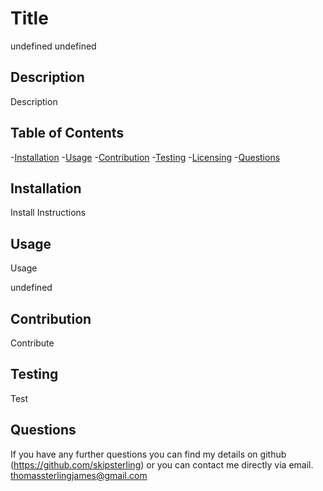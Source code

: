 # Title
undefined
undefined

## Description
Description

## Table of Contents
-[Installation](#Install)
-[Usage](#Usage)
-[Contribution](#Contribute)
-[Testing](#Test)
-[Licensing](#Licensing)
-[Questions](#Questions)

## Installation
Install Instructions

## Usage 
Usage

undefined

## Contribution 
Contribute

## Testing
Test

## Questions
If you have any further questions you can find my details on github (https://github.com/skipsterling)
or you can contact me directly via email. thomassterlingjames@gmail.com
